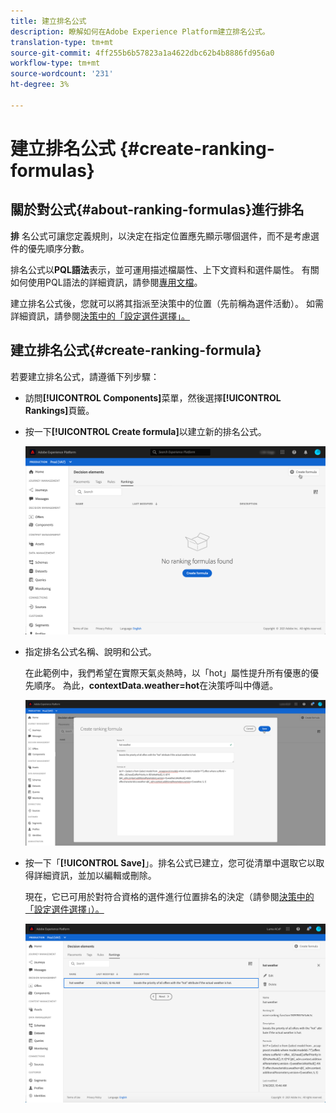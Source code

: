 ```yaml
---
title: 建立排名公式
description: 瞭解如何在Adobe Experience Platform建立排名公式。
translation-type: tm+mt
source-git-commit: 4ff255b6b57823a1a4622dbc62b4b8886fd956a0
workflow-type: tm+mt
source-wordcount: '231'
ht-degree: 3%

---
```


# 建立排名公式 {#create-ranking-formulas}

## 關於對公式{#about-ranking-formulas}進行排名

**排** 名公式可讓您定義規則，以決定在指定位置應先顯示哪個選件，而不是考慮選件的優先順序分數。

排名公式以&#x200B;**PQL語法**&#x200B;表示，並可運用描述檔屬性、上下文資料和選件屬性。 有關如何使用PQL語法的詳細資訊，請參閱[專用文檔](https://experienceleague.adobe.com/docs/experience-platform/segmentation/pql/overview.html)。

建立排名公式後，您就可以將其指派至決策中的位置（先前稱為選件活動）。 如需詳細資訊，請參閱[決策中的「設定選件選擇」。](../offer-activities/configure-offer-selection.md)

## 建立排名公式{#create-ranking-formula}

若要建立排名公式，請遵循下列步驟：

* 訪問&#x200B;**[!UICONTROL Components]**&#x200B;菜單，然後選擇&#x200B;**[!UICONTROL Rankings]**&#x200B;頁籤。

* 按一下&#x200B;**[!UICONTROL Create formula]**&#x200B;以建立新的排名公式。

   ![](../assets/ranking-create-formula.png)

* 指定排名公式名稱、說明和公式。

   在此範例中，我們希望在實際天氣炎熱時，以「hot」屬性提升所有優惠的優先順序。 為此，**contextData.weather=hot**&#x200B;在決策呼叫中傳遞。

   ![](../assets/ranking-syntax.png)

* 按一下「**[!UICONTROL Save]**」。排名公式已建立，您可從清單中選取它以取得詳細資訊，並加以編輯或刪除。

   現在，它已可用於對符合資格的選件進行位置排名的決定（請參閱[決策中的「設定選件選擇」）。](../offer-activities/configure-offer-selection.md)

   ![](../assets/ranking-formula-created.png)
